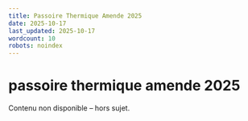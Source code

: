 ```yaml
---
title: Passoire Thermique Amende 2025
date: 2025-10-17
last_updated: 2025-10-17
wordcount: 10
robots: noindex
---
```


# passoire thermique amende 2025

Contenu non disponible – hors sujet.